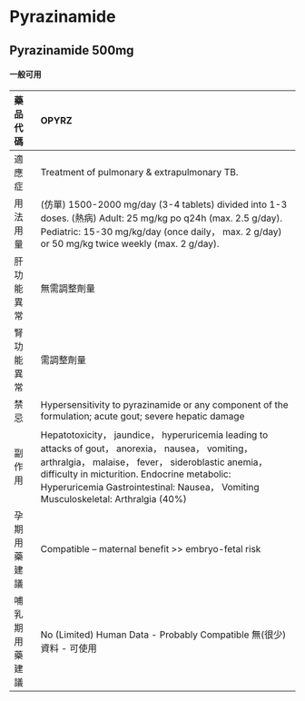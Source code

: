 # Pyrazinamide

## Pyrazinamide 500mg

#### 一般可用

| 藥品代碼       | OPYRZ                                                                                                                                                                                                                                                                                           |
|:---------------|:------------------------------------------------------------------------------------------------------------------------------------------------------------------------------------------------------------------------------------------------------------------------------------------------|
| 適應症         | Treatment of pulmonary & extrapulmonary TB.                                                                                                                                                                                                                                                     |
| 用法用量       | (仿單) 1500-2000 mg/day (3-4 tablets) divided into 1-3 doses. (熱病) Adult: 25 mg/kg po q24h (max. 2.5 g/day). Pediatric: 15-30 mg/kg/day (once daily， max. 2 g/day) or 50 mg/kg twice weekly (max. 2 g/day).                                                                                  |
| 肝功能異常     | 無需調整劑量                                                                                                                                                                                                                                                                                    |
| 腎功能異常     | 需調整劑量                                                                                                                                                                                                                                                                                      |
| 禁忌           | Hypersensitivity to pyrazinamide or any component of the formulation; acute gout; severe hepatic damage                                                                                                                                                                                         |
| 副作用         | Hepatotoxicity， jaundice， hyperuricemia leading to attacks of gout， anorexia， nausea， vomiting， arthralgia， malaise， fever， sideroblastic anemia， difficulty in micturition. Endocrine metabolic: Hyperuricemia Gastrointestinal: Nausea， Vomiting Musculoskeletal: Arthralgia (40%) |
| 孕期用藥建議   | Compatible – maternal benefit >> embryo-fetal risk                                                                                                                                                                                                                                              |
| 哺乳期用藥建議 | No (Limited) Human Data - Probably Compatible 無(很少)資料 - 可使用                                                                                                                                                                                                                             |

